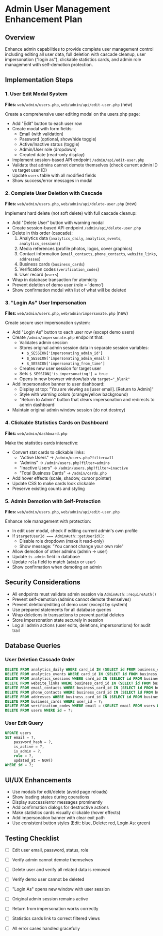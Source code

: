 # Admin User Management Enhancement Plan

## Overview
Enhance admin capabilities to provide complete user management control including editing all user data, full deletion with cascade cleanup, user impersonation ("login as"), clickable statistics cards, and admin role management with self-demotion protection.

## Implementation Steps

### 1. User Edit Modal System
**Files:** `web/admin/users.php`, `web/admin/api/edit-user.php` (new)

Create a comprehensive user editing modal on the users.php page:
- Add "Edit" button to each user row
- Create modal with form fields:
  - Email (with validation)
  - Password (optional, show/hide toggle)
  - Active/Inactive status (toggle)
  - Admin/User role (dropdown)
  - Created date (read-only display)
- Implement session-based API endpoint `/admin/api/edit-user.php`
- Validate that admins cannot demote themselves (check current admin ID vs target user ID)
- Update `users` table with all modified fields
- Show success/error messages in modal

### 2. Complete User Deletion with Cascade
**Files:** `web/admin/users.php`, `web/admin/api/delete-user.php` (new)

Implement hard delete (not soft delete) with full cascade cleanup:
- Add "Delete User" button with warning modal
- Create session-based API endpoint `/admin/api/delete-user.php`
- Delete in this order (cascade):
  1. Analytics data (`analytics_daily`, `analytics_events`, `analytics_sessions`)
  2. Media references (profile photos, logos, cover graphics)
  3. Contact information (`email_contacts`, `phone_contacts`, `website_links`, `addresses`)
  4. Business cards (`business_cards`)
  5. Verification codes (`verification_codes`)
  6. User record (`users`)
- Wrap in database transaction for atomicity
- Prevent deletion of demo user (role = 'demo')
- Show confirmation modal with list of what will be deleted

### 3. "Login As" User Impersonation
**Files:** `web/admin/users.php`, `web/admin/impersonate.php` (new)

Create secure user impersonation system:
- Add "Login As" button to each user row (except demo users)
- Create `/admin/impersonate.php` endpoint that:
  - Validates admin session
  - Stores original admin session data in separate session variables:
    - `$_SESSION['impersonating_admin_id']`
    - `$_SESSION['impersonating_admin_email']`
    - `$_SESSION['impersonating_from_time']`
  - Creates new user session for target user
  - Sets `$_SESSION['is_impersonating'] = true`
  - Opens in new browser window/tab via `target="_blank"`
- Add impersonation banner to user dashboard:
  - Display at top: "You are viewing as [user email]. [Return to Admin]"
  - Style with warning colors (orange/yellow background)
  - "Return to Admin" button that clears impersonation and redirects to admin dashboard
- Maintain original admin window session (do not destroy)

### 4. Clickable Statistics Cards on Dashboard
**Files:** `web/admin/dashboard.php`

Make the statistics cards interactive:
- Convert stat cards to clickable links:
  - "Active Users" → `/admin/users.php?filter=all`
  - "Admins" → `/admin/users.php?filter=admins`
  - "Inactive Users" → `/admin/users.php?filter=inactive`
  - "Total Business Cards" → `/admin/cards.php`
- Add hover effects (scale, shadow, cursor pointer)
- Update CSS to make cards look clickable
- Preserve existing counts and styling

### 5. Admin Demotion with Self-Protection
**Files:** `web/admin/users.php`, `web/admin/api/edit-user.php`

Enhance role management with protection:
- In edit user modal, check if editing current admin's own profile
- If `$targetUserId === AdminAuth::getUserId()`:
  - Disable role dropdown (make it read-only)
  - Show message: "You cannot change your own role"
- Allow demotion of other admins (admin → user)
- Update `is_admin` field in database
- Update `role` field to match (`admin` or `user`)
- Show confirmation when demoting an admin

## Security Considerations

- All endpoints must validate admin session via `AdminAuth::requireAuth()`
- Prevent self-demotion (admins cannot demote themselves)
- Prevent deletion/editing of demo user (except by system)
- Use prepared statements for all database queries
- Wrap deletions in transactions to prevent partial deletes
- Store impersonation state securely in session
- Log all admin actions (user edits, deletions, impersonations) for audit trail

## Database Queries

### User Deletion Cascade Order
```sql
DELETE FROM analytics_daily WHERE card_id IN (SELECT id FROM business_cards WHERE user_id = ?);
DELETE FROM analytics_events WHERE card_id IN (SELECT id FROM business_cards WHERE user_id = ?);
DELETE FROM analytics_sessions WHERE card_id IN (SELECT id FROM business_cards WHERE user_id = ?);
DELETE FROM website_links WHERE business_card_id IN (SELECT id FROM business_cards WHERE user_id = ?);
DELETE FROM email_contacts WHERE business_card_id IN (SELECT id FROM business_cards WHERE user_id = ?);
DELETE FROM phone_contacts WHERE business_card_id IN (SELECT id FROM business_cards WHERE user_id = ?);
DELETE FROM addresses WHERE business_card_id IN (SELECT id FROM business_cards WHERE user_id = ?);
DELETE FROM business_cards WHERE user_id = ?;
DELETE FROM verification_codes WHERE email = (SELECT email FROM users WHERE id = ?);
DELETE FROM users WHERE id = ?;
```

### User Edit Query
```sql
UPDATE users 
SET email = ?, 
    password_hash = ?, 
    is_active = ?, 
    is_admin = ?, 
    role = ?,
    updated_at = NOW() 
WHERE id = ?;
```

## UI/UX Enhancements

- Use modals for edit/delete (avoid page reloads)
- Show loading states during operations
- Display success/error messages prominently
- Add confirmation dialogs for destructive actions
- Make statistics cards visually clickable (hover effects)
- Add impersonation banner with clear exit path
- Use consistent button styles (Edit: blue, Delete: red, Login As: green)

## Testing Checklist

- [ ] Edit user email, password, status, role
- [ ] Verify admin cannot demote themselves
- [ ] Delete user and verify all related data is removed
- [ ] Verify demo user cannot be deleted
- [ ] "Login As" opens new window with user session
- [ ] Original admin session remains active
- [ ] Return from impersonation works correctly
- [ ] Statistics cards link to correct filtered views
- [ ] All error cases handled gracefully


